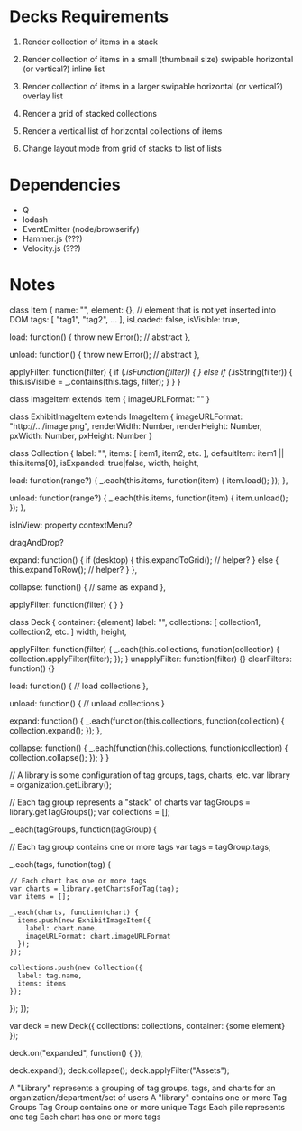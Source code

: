# Decks Requirements

1. Render collection of items in a stack

1. Render collection of items in a small (thumbnail size) swipable
   horizontal (or vertical?) inline list

1. Render collection of items in a larger swipable horizontal (or
   vertical?) overlay list

1. Render a grid of stacked collections

1. Render a vertical list of horizontal collections of items

1. Change layout mode from grid of stacks to list of lists


# Dependencies

- Q
- lodash
- EventEmitter (node/browserify)
- Hammer.js (???)
- Velocity.js (???)



# Notes

class Item {
  name: "",
  element: {}, // element that is not yet inserted into DOM
  tags: [ "tag1", "tag2", ... ],
  isLoaded: false,
  isVisible: true,

  load: function() {
    throw new Error(); // abstract
  },

  unload: function() {
    throw new Error(); // abstract
  },

  applyFilter: function(filter) {
    if (_.isFunction(filter)) { }
    else if (_.isString(filter)) {
      this.isVisible = _.contains(this.tags, filter);
    }
  }
}

class ImageItem extends Item {
  imageURLFormat: ""
}

class ExhibitImageItem extends ImageItem {
  imageURLFormat: "http://.../image.png",
  renderWidth: Number,
  renderHeight: Number,
  pxWidth: Number,
  pxHeight: Number
}

class Collection {
  label: "",
  items: [ item1, item2, etc. ],
  defaultItem: item1 || this.items[0],
  isExpanded: true|false,
  width,
  height,

  load: function(range?) {
    _.each(this.items, function(item) {
      item.load();
    });
  },

  unload: function(range?) {
    _.each(this.items, function(item) {
      item.unload();
    });
  },

  isInView: property
  contextMenu?

  dragAndDrop?

  expand: function() {
    if (desktop) {
      this.expandToGrid(); // helper?
    } else {
      this.expandToRow(); // helper?
    }
  },

  collapse: function() {
    // same as expand
  },

  applyFilter: function(filter) {
  }
}


class Deck {
  container: {element}
  label: "",
  collections: [ collection1, collection2, etc. ]
  width,
  height,

  applyFilter: function(filter) {
    _.each(this.collections, function(collection) {
      collection.applyFilter(filter);
    });
  }
  unapplyFilter: function(filter) {}
  clearFilters: function() {}

  load: function() {
    // load collections
  },

  unload: function() {
    // unload collections
  }

  expand: function() {
    _.each(function(this.collections, function(collection) {
      collection.expand();
    });
  },

  collapse: function() {
    _.each(function(this.collections, function(collection) {
      collection.collapse();
    });
  }
}




// A library is some configuration of tag groups, tags, charts, etc.
var library = organization.getLibrary();

// Each tag group represents a "stack" of charts
var tagGroups = library.getTagGroups();
var collections = [];

_.each(tagGroups, function(tagGroup) {

  // Each tag group contains one or more tags
  var tags = tagGroup.tags;

  _.each(tags, function(tag) {

    // Each chart has one or more tags
    var charts = library.getChartsForTag(tag);
    var items = [];

    _.each(charts, function(chart) {
      items.push(new ExhibitImageItem({
        label: chart.name,
        imageURLFormat: chart.imageURLFormat
      });
    });

    collections.push(new Collection({
      label: tag.name,
      items: items
    });
  });
});


var deck = new Deck({
  collections: collections,
  container: {some element}
});



deck.on("expanded", function() {
});


deck.expand();
deck.collapse();
deck.applyFilter("Assets");



A "Library" represents a grouping of tag groups, tags, and charts for an organization/department/set of users
A "library" contains one or more Tag Groups
Tag Group contains one or more unique Tags
Each pile represents one tag
Each chart has one or more tags

